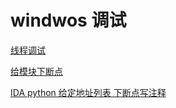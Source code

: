 # windwos 调试

[线程调试](windwos%20%E8%B0%83%E8%AF%95%207e605d12adc94217ac3195d9c89c5b4f/%E7%BA%BF%E7%A8%8B%E8%B0%83%E8%AF%95%20df5c4f920d944dfdb0c9aa77187bc472.md)

[给模块下断点](windwos%20%E8%B0%83%E8%AF%95%207e605d12adc94217ac3195d9c89c5b4f/%E7%BB%99%E6%A8%A1%E5%9D%97%E4%B8%8B%E6%96%AD%E7%82%B9%202577cc91fd3b4b2a82622392688b452e.md)

[IDA python 给定地址列表 下断点写注释](windwos%20%E8%B0%83%E8%AF%95%207e605d12adc94217ac3195d9c89c5b4f/IDA%20python%20%E7%BB%99%E5%AE%9A%E5%9C%B0%E5%9D%80%E5%88%97%E8%A1%A8%20%E4%B8%8B%E6%96%AD%E7%82%B9%E5%86%99%E6%B3%A8%E9%87%8A%2071d8011db2a04e67b235a88953feb539.md)